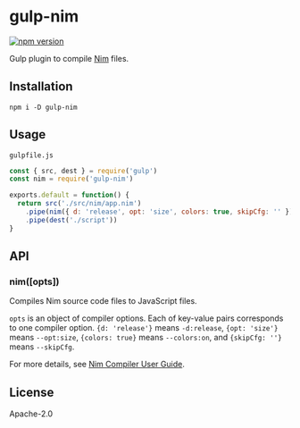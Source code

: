 # gulp-nim

[![npm version](https://badge.fury.io/js/gulp-nim.svg)](https://badge.fury.io/js/gulp-nim)

Gulp plugin to compile [Nim](https://nim-lang.org/) files.

## Installation

    npm i -D gulp-nim

## Usage

`gulpfile.js`

```js
const { src, dest } = require('gulp')
const nim = require('gulp-nim')

exports.default = function() {
  return src('./src/nim/app.nim')
    .pipe(nim({ d: 'release', opt: 'size', colors: true, skipCfg: '' }))
    .pipe(dest('./script'))
}
```

## API

### nim([opts])

Compiles Nim source code files to JavaScript files.

`opts` is an object of compiler options.
Each of key-value pairs corresponds to one compiler option.
`{d: 'release'}` means `-d:release`, `{opt: 'size'}` means `--opt:size`, `{colors: true}` means `--colors:on`, and `{skipCfg: ''}` means `--skipCfg`.

For more details, see [Nim Compiler User Guide](https://nim-lang.org/docs/nimc.html).

## License

Apache-2.0
